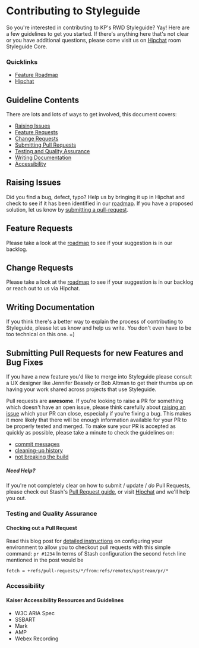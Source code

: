 # Contributing to Styleguide

So you're interested in contributing to KP's RWD Styleguide? Yay!
Here are a few guidelines to get you started. If there's anything here that's not clear or you have additional questions, please come visit us on [Hipchat](https://kpmcoe.hipchat.com/chat/room/2258656) room Styleguide Core.

### Quicklinks

* [Feature Roadmap](Roadmap)
* [Hipchat](https://kpmcoe.hipchat.com/chat/room/2258656)

## Guideline Contents

There are lots and lots of ways to get involved, this document covers:

* [Raising Issues](#raising-issues)
* [Feature Requests](#features)
* [Change Requests](#changes)
* [Submitting Pull Requests](#pull-requests)
* [Testing and Quality Assurance](#testing)
* [Writing Documentation](#documentation)
* [Accessibility](#accessibility)


<a name="raising-issues"></a>
## Raising Issues

Did you find a bug, defect, typo? Help us by bringing it up in Hipchat and check to see if it has been identified in our [roadmap]().
If you have a proposed solution, let us know by [submitting a pull-request](#pull-requests).

<a name="features"></a>
## Feature Requests

Please take a look at the [roadmap](Roadmap) to see if your suggestion is in our backlog.

<a name="changes"></a>
## Change Requests

Please take a look at the [roadmap](Roadmap) to see if your suggestion is in our backlog or reach out to us via Hipchat.

## Writing Documentation

If you think there's a better way to explain the process of contributing to Styleguide, please let us know and help us write. You don't even have to be too technical on this one. =)

<a name="pull-requests"></a>
## Submitting Pull Requests for new Features and Bug Fixes

If you have a new feature you'd like to merge into Styleguide please consult a UX designer like Jennifer Beasely or Bob Altman to get their thumbs up on having your work shared across projects that use Styleguide.

Pull requests are **awesome**. If you're looking to raise a PR for something which doesn't have an open issue, please think carefully about [raising an issue](#raising-issues) which your PR can close, especially if you're fixing a bug. 
This makes it more likely that there will be enough information available for your PR to be properly tested and merged.
To make sure your PR is accepted as quickly as possible, please take a minute to check the guidelines on:

* [commit messages]()
* [cleaning-up history]()
* [not breaking the build]()

##### Need Help?

If you're not completely clear on how to submit / update / *do* Pull Requests, please check out Stash's [Pull Request guide](https://confluence.atlassian.com/display/STASHSOURCE/Using+pull+requests+in+Stash), or visit [Hipchat](https://kpmcoe.hipchat.com/chat/room/2258656) and we'll help you out.


<a name="testing"></a>
### Testing and Quality Assurance

#### Checking out a Pull Request

Read this blog post for [detailed instructions](http://dev.ghost.org/easy-git-pr-test/) on configuring your environment to allow you to checkout pull requests with this simple command: `pr #1234`
In terms of Stash configuration the second ```fetch``` line mentioned in the post would be 
```
fetch = +refs/pull-requests/*/from:refs/remotes/upstream/pr/*
```

<a name="accessibility"></a>

### Accessibility

#### Kaiser Accessibility Resources and Guidelines
* W3C ARIA Spec
* SSBART
* Mark
* AMP
* Webex Recording
